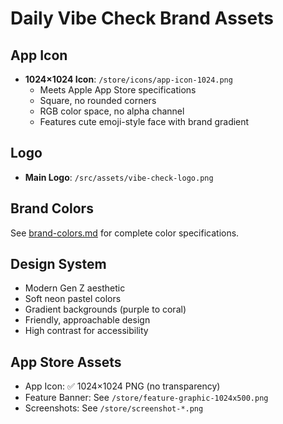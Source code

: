 # Daily Vibe Check Brand Assets

## App Icon
- **1024×1024 Icon**: `/store/icons/app-icon-1024.png`
  - Meets Apple App Store specifications
  - Square, no rounded corners
  - RGB color space, no alpha channel
  - Features cute emoji-style face with brand gradient

## Logo
- **Main Logo**: `/src/assets/vibe-check-logo.png`

## Brand Colors
See [brand-colors.md](./brand-colors.md) for complete color specifications.

## Design System
- Modern Gen Z aesthetic
- Soft neon pastel colors
- Gradient backgrounds (purple to coral)
- Friendly, approachable design
- High contrast for accessibility

## App Store Assets
- App Icon: ✅ 1024×1024 PNG (no transparency)
- Feature Banner: See `/store/feature-graphic-1024x500.png`
- Screenshots: See `/store/screenshot-*.png`
